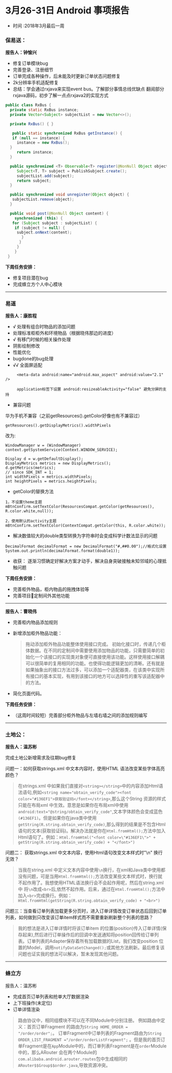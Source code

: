 # 3月26-31日 Android 事项报告

- 时间 :2018年3月最后一周

### 保易送：

**报告人：钟愉兴**

- 修复订单模块bug
- 完善登录、注册细节
- 订单完成各种操作，后未能及时更新订单状态问题修复
- 2k分辨率手机适配修复
- 总结：学会通过rxjava来实现event bus。了解部分事情总线优缺点 翻阅部分rxjava源码，初步了解一点点rxjava2的实现方式

```java
public class RxBus {
  private static RxBus instance;
  private Vector<Subject> subjectList = new Vector<>();

  private RxBus() { }

   public static synchronized RxBus getInstance() {
   if (null == instance) {
     instance = new RxBus();
  } 
     return instance;
  }

  public synchronized <T> Observable<T> register(@NonNull Object object) {
     Subject<T, T> subject = PublishSubject.create();
     subjectList.add(subject);
     return subject;
  }

  public synchronized void unregister(Object object) {
   subjectList.remove(object);
  }

  public void post(@NonNull Object content) {
    synchronized (this) {
   for (Subject subject : subjectList) {
    if (subject != null) {
     subject.onNext(content);
       }
      }
     }
    }
 }
```

**下周任务安排：**

- 修复项目潜在bug 
- 完成蜂立方个人中心模块

---

### 易道

**报告人：康胜程**

- √ 处理有组合时物品的添加问题
- 处理标准柜柜外和环境物品（根据晓伟那边的进度）
- √ 有移门时候的相关操作处理
- 阴影绘制修改
- 性能优化
- bugdone的bug处理
- √√ 全面屏适配

```
     <meta-data android:name="android.max_aspect" android:value="2.1" />
     
     application标签下设置 android:resizeableActivity="false" 避免分屏的支持
```

* 兼容问题

华为手机不兼容（之前getResources().getColor好像也有不兼容过）

`getResources().getDisplayMetrics().widthPixels`

改为:

```
WindowManager w = (WindowManager) context.getSystemService(Context.WINDOW_SERVICE);

Display d = w.getDefaultDisplay();
DisplayMetrics metrics = new DisplayMetrics();
d.getMetrics(metrics);
// since SDK_INT = 1;
int widthPixels = metrics.widthPixels;
int heightPixels = metrics.heightPixels;
```

* getColor的替换方法

```
1，不设置theme主题
mBtnConfirm.setTextColor(ResourcesCompat.getColor(getResources(), R.color.white,null));

2，使用默认的activity主题
mBtnConfirm.setTextColor(ContextCompat.getColor(this, R.color.white));
```

* 解决数值较大的double类型转换为字符串时会变成科学计数法显示的问题
    
```
DecimalFormat decimalFormat = new DecimalFormat("#,##0.00");//格式化设置  
System.out.println(decimalFormat.format(double1));  
```

* 收获：
逐渐习惯确定好解决方案才动手，解决自身突破接触未知邻域的心理抵触问题

**下周任务安排：**

- 完善柜外物品，柜内物品的拖拽体验等
- 完善项目定制间外其他功能

------

**报告人：曹晓伟**

- 完善柜内物品添加规则
- 新增添加柜外物品功能：

    > 拖动添加柜外物品功能整体使用接口完成。
    > 初始化接口时，传递几个柜体数据。在不同的定制间中需要使用添加物品的功能，只需要简单的初始化一个该接口的实现类对象便可直接使用该功能。这样使用接口解耦可以很简单的复用相同的功能。也使得功能逻辑更加的清晰。还有就是如果抽象出的接口方法过多，可以添加一个适配器类，在该类中实现所有接口的基本实现，有用到该接口的地方可以选择性的重写该适配器中的方法。

- 简化页面代码。

**下周任务安排：**

- （这周时间较短）完善部分柜外物品与左墙右墙之间的添加规则编写

---

### 土地公：

**报告人：温苏彬**

完成土地公新增需求及往期bug修复

问题一：如何获取strings.xml 中文本内容时，使用HTML 语法改变某些字体高亮颜色？ 

> 在strings.xml 中如果我们直接对`<string></string>`中的内容添加Html语法语句,例如`<string name="obtain_verify_code"><font color="#136EF1">获取验证码</font></string>`,那么这个String 资源的样式只能在布局xml 中生效。意思是如果你在布局xml中使用`android:text="@string/obtain_verify_code"`,文本字体颜色会变成蓝色`(#136EF1)`。但是如果你在java类中使用`getString(R.string.obtain_verify_code)`,那么得到的结果是不包含Html语句的文本(获取验证码)。解决办法就是你在`Html.fromHtml();`方法中加入Html语句了。例如：`Html.fromHtml("<font color=\"#136EF1\">" + getString(R.string.obtain_verify_code) + "</font>")`

问题二： 获取strings.xml 中文本内容，使用Html语句改变文本样式时"\n" 换行无效？

> 当我在string.xml 中定义文本内容中使用`\n`换行，在xml和Java类中使用都没有问题，可是当用`Html.fromHtml();`方法改变某些文本样式时，换行就不起作用了。我想使用HTML语法换行会不会起作用呢，然后在string.xml中 将`\n`改成`<br>`后,依然不起作用。后来，通过在`Html.fromHtml();`方法中加入`<br>`完成换行。例如：`Html.fromHtml(getString(R.string.obtain_verify_code) + "<br>")`

问题三：当查看订单列表加载更多分页时，进入订单详情改变订单状态后回到订单列表，如何做到只改变该订单item样式而不需要重新刷新整个列表的思路？

> 我的想法是进入订单详情时将该订单item 的位置(position)传入订单详情(保存起来),然后进行订单操作后的回调中发送通知将position回传给订单列表。订单列表的Adapter保存着所有加载数据的List，我们改变position 位置的Model，调用`notifyDataSetChanged();`或其他方法刷新。最后修复该问题也证实我的想法可以解决，暂未发现其他问题。

---

### 蜂立方

报告人：温苏彬

- 完成首页订单列表和抢单大厅数据渲染
- 上下班操作(未定位)
- 订单详情渲染

> 路由协议中，相同组模块不可以在不同Module中分别注册。
> 例如路由中定义：首页订单Fragment 的路由为`String HOME_ORDER = "/order/order";`。 订单Fragment中订单列表的Fragment路由为`String ORDER_LIST_FRAGMENT ="/order/orderListFragment";` 。但是我的首页订单Fragment是在`App`Module中的，而订单列表Fragment是在`order`Module中的，那么ARouter 会在两个Module的`com.alibaba.android.arouter.routes`包中生成相同的`ARouter$$Group$$order.java`,导致资源冲突。






